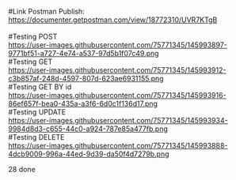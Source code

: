 #Link Postman Publish:
https://documenter.getpostman.com/view/18772310/UVR7KTgB
<br><br>
#Testing POST <br>
https://user-images.githubusercontent.com/75771345/145993897-9771bf51-a727-4e74-a537-97d5b1f07c49.png <br>
#Testing GET<br>
https://user-images.githubusercontent.com/75771345/145993912-c3b857af-248d-4597-807d-623ae6931155.png <br>
#Testing GET BY id<br>
https://user-images.githubusercontent.com/75771345/145993916-86ef657f-bea0-435a-a3f6-6d0c1f136d17.png <br>
#Testing UPDATE<br>
https://user-images.githubusercontent.com/75771345/145993934-9984d8d3-c655-44c0-a924-787e85a477fb.png <br>
#Testing DELETE<br>
https://user-images.githubusercontent.com/75771345/145993888-4dcb9009-996a-44ed-9d39-da50f4d7279b.png <br>

28 done
